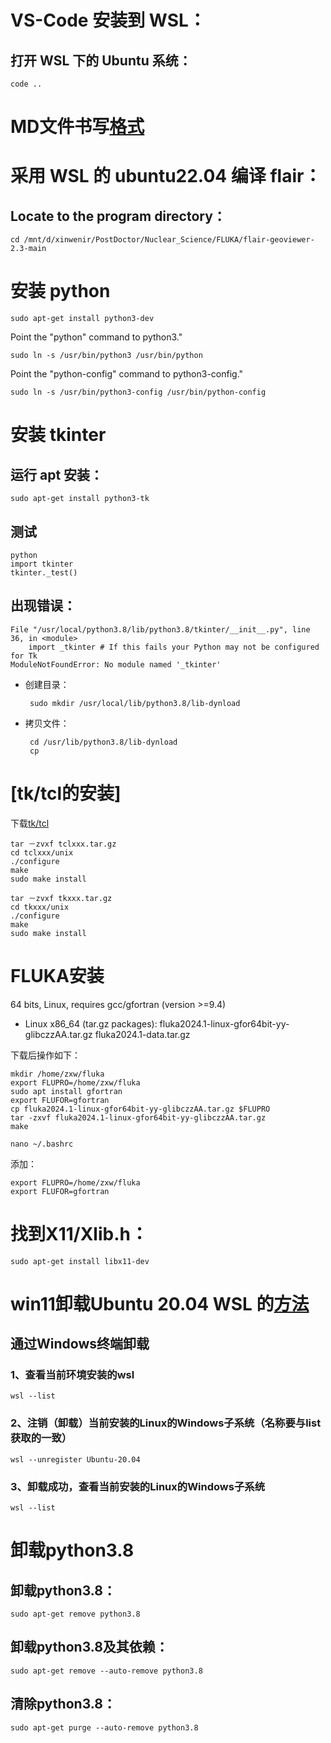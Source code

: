 # VS-Code 安装到 WSL：

## 打开 WSL 下的 Ubuntu 系统：

    code ..

# MD文件书写[格式](https://blog.csdn.net/carcarrot/article/details/119769300)

# 采用 WSL 的 ubuntu22.04 编译 flair：
## Locate to the program directory：
    cd /mnt/d/xinwenir/PostDoctor/Nuclear_Science/FLUKA/flair-geoviewer-2.3-main

# 安装 python

    sudo apt-get install python3-dev

Point the "python" command to python3."

    sudo ln -s /usr/bin/python3 /usr/bin/python

Point the "python-config" command to python3-config."

    sudo ln -s /usr/bin/python3-config /usr/bin/python-config
    
# 安装 tkinter

## 运行 apt 安装：

    sudo apt-get install python3-tk

## 测试

    python
    import tkinter
    tkinter._test()

## 出现错误：

    File "/usr/local/python3.8/lib/python3.8/tkinter/__init__.py", line 36, in <module>                                   
        import _tkinter # If this fails your Python may not be configured for Tk                                            
    ModuleNotFoundError: No module named '_tkinter' 

 - 创建目录：

        sudo mkdir /usr/local/lib/python3.8/lib-dynload


 - 拷贝文件：

        cd /usr/lib/python3.8/lib-dynload
        cp 



# [tk/tcl的安装]

下载[tk/tcl](http://www.tcl.tk/software/tcltk/download.html)

    tar －zvxf tclxxx.tar.gz
    cd tclxxx/unix
    ./configure
    make
    sudo make install

    tar －zvxf tkxxx.tar.gz
    cd tkxxx/unix
    ./configure
    make
    sudo make install


# FLUKA安装
64 bits, Linux, requires gcc/gfortran (version >=9.4)
  - Linux x86_64 (tar.gz packages): fluka2024.1-linux-gfor64bit-yy-glibczzAA.tar.gz fluka2024.1-data.tar.gz  

下载后操作如下：

    mkdir /home/zxw/fluka
    export FLUPRO=/home/zxw/fluka
    sudo apt install gfortran
    export FLUFOR=gfortran
    cp fluka2024.1-linux-gfor64bit-yy-glibczzAA.tar.gz $FLUPRO
    tar -zxvf fluka2024.1-linux-gfor64bit-yy-glibczzAA.tar.gz
    make

    nano ~/.bashrc

添加：

    export FLUPRO=/home/zxw/fluka
    export FLUFOR=gfortran







# 找到X11/Xlib.h：

    sudo apt-get install libx11-dev

# win11卸载Ubuntu 20.04 WSL 的[方法](https://blog.csdn.net/bmseven/article/details/129365761)

## 通过Windows终端卸载
### 1、查看当前环境安装的wsl

    wsl --list

### 2、注销（卸载）当前安装的Linux的Windows子系统（名称要与list获取的一致）

    wsl --unregister Ubuntu-20.04

### 3、卸载成功，查看当前安装的Linux的Windows子系统

    wsl --list


# 卸载python3.8

## 卸载python3.8：

    sudo apt-get remove python3.8

## 卸载python3.8及其依赖：

    sudo apt-get remove --auto-remove python3.8

## 清除python3.8：

    sudo apt-get purge --auto-remove python3.8

